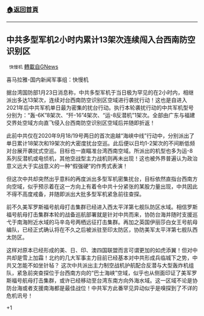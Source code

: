 ###  [:house:返回首頁](https://github.com/ourhimalayas/txt)
---

## 中共多型军机2小时内累计13架次连续闯入台西南防空识别区
` 快慢机` [轉載自GNews](https://gnews.org/zh-hans/797094/)

喜马拉雅-国内新闻军事组：快慢机

据台湾国防部1月23日消息称，中共多型军机于当日极为罕见的在2小时内，相继派出多达13架次，连续对台西南防空识别区空域进行袭扰行动！这也是自进入2021年后中共军机单日最为密集的扰台行动。执行本轮袭扰行动的中共军机型号分别为：“轰-6K”8架次、“歼-16”4架次、“运-8反潜机”1架次。全部由广东与福建交界处空域方向直飞侵入台西南防空识别区空域后并随即折返！

此前中共仅在2020年9月18/19号两日的首次逾越“海峡中线”行动中，分别派出了单日累计18架次和19架次的大密度扰台空巡。此后便以日均1-2架次的不间断低频对台展开袭扰式空巡。目标也一直瞄准台湾西南空域。所派出的机型也多为运-8系列反潜机或电侦机，其他空战型主力战机则再未出现！这也被外界普遍认为政治意义远大于实战意义的一种“假强硬”的作秀式表演！

但这次中共却突然出乎意料的再度派出多型军机密集扰台，目标依然直指台西南方向空域，似乎预示着在这一方向上有着令中共十分紧张的某股力量出现，中共因此不得不高度戒备，并随即派出大批多型军机紧急前往查探。

前不久美军罗斯福号航母打击集群已经进入西太平洋第七舰队防区水域。相信罗斯福号航母打击集群本轮的战备巡航部署就是针对中共而来，协防台海并随时支援巡弋于南海附近水域的马辛岛号两栖远征打击集群。再加之英国伊丽莎白女王号航母编队，已经正式确认将在不久之后被派驻至印太防区，协防美军太平洋第七舰队西太防区。

这样对原本已经形成的美、日、印、澳四国联盟而言可谓更加的如虎添翼！但对中共却是雪上加霜！北约的几大军事主力目前已经基本对中共形成兵临城下之势，中共又怎能不如坐针毡？ 这次中共派出主力制空战机护航配合反潜与大型轰炸机组队，紧急前突查探位于台西南方向的“巴士海峡”空域，似乎也从侧面印证了美军罗斯福号航母打击集群，或许已经移动至台湾东南方向外海水域。这一区域不论是协防台海或者支援南海都是最佳战位！中共军方此番罕见异动似乎是嗅探到了不详的危机讯号！

+1
